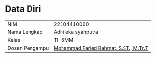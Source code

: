 # Data Diri

|  |  |
|--|--|
| NIM | 22104410060 |
| Nama Lengkap | Adhi eka syahputra |
| Kelas | TI-5MM |
| Dosen Pengampu | [Mohammad Faried Rahmat, S.ST., M.Tr.T](https://github.com/fariedrahmat) |
